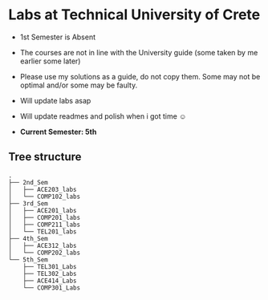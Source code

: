 # Labs at Technical University of Crete

- 1st Semester is Absent 
- The courses are not in line with the University guide (some taken by me earlier some later)
- Please use my solutions as a guide, do not copy them. Some may not be optimal and/or some may be faulty.
- Will update labs asap
- Will update readmes and polish when i got time :relaxed:

- **Current Semester: 5th**

## Tree structure

```
.
├── 2nd_Sem
│   ├── ACE203_labs
│   └── COMP102_labs
├── 3rd_Sem
│   ├── ACE201_labs
│   ├── COMP201_labs
│   ├── COMP211_labs
│   └── TEL201_labs
├── 4th_Sem
│   ├── ACE312_labs
│   └── COMP202_labs
└── 5th_Sem
    ├── TEL301_Labs
    ├── TEL302_Labs
    ├── ACE414_Labs
    └── COMP301_Labs

```
